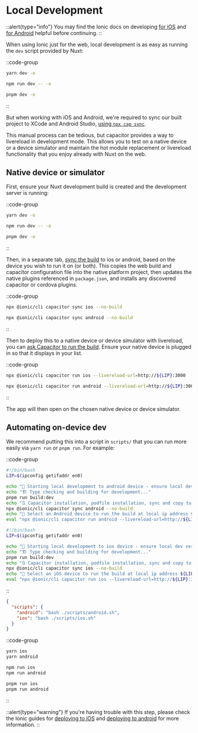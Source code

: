 # Local Development

::alert{type="info"}
You may find the Ionic docs on developing [for iOS](https://ionicframework.com/docs/developing/ios) and [for Android](https://ionicframework.com/docs/developing/android) helpful before continuing.
::

When using Ionic just for the web, local development is as easy as running the `dev` script provided by Nuxt:

::code-group

```bash [yarn]
yarn dev -o
```

```bash [npm]
npm run dev -- -o
```

```bash [pnpm]
pnpm dev -o
```

::


But when working with iOS and Android, we're required to sync our built project to XCode and Android Studio, [using `npx cap sync`](https://capacitorjs.com/docs/cli/commands/sync). 

This manual process can be tedious, but capacitor provides a way to livereload in development mode. This allows you to test on a native device or a device simulator and maintain the hot module replacement or livereload functionality that you enjoy already with Nuxt on the web.

## Native device or simulator

First, ensure your Nuxt development build is created and the development server is running:

::code-group

```bash [yarn]
yarn dev -o
```

```bash [npm]
npm run dev -- -o
```

```bash [pnpm]
pnpm dev -o
```

::

Then, in a separate tab, [sync the build](https://ionicframework.com/docs/cli/commands/capacitor-sync) to ios or android, based on the device you wish to run it on (or both). This copies the web build and capacitor configuration file into the native platform project, then updates the native plugins referenced in `package.json`, and installs any discovered capacitor or cordova plugins.

::code-group

```bash [ios]
npx @ionic/cli capacitor sync ios --no-build
```

```bash [android]
npx @ionic/cli capacitor sync android --no-build
```

::

Then to deploy this to a native device or device simulator with livereload, you can [ask Capacitor to run the build](https://ionicframework.com/docs/cli/commands/capacitor-run). Ensure your native device is plugged in so that it displays in your list.

::code-group

```bash [ios]
npx @ionic/cli capacitor run ios --livereload-url=http://${LIP}:3000  --external --mode development
```

```bash [android]
npx @ionic/cli capacitor run android --livereload-url=http://${LIP}:3000  --external --mode development
```

::

The app will then open on the chosen native device or device simulator. 

## Automating on-device dev

We recommend putting this into a script in `scripts/` that you can run more easily via `yarn run` or `pnpm run`. For example:

::code-group

```bash [scripts/android.sh]
#!/bin/bash
LIP=$(ipconfig getifaddr en0)

echo "🍦 Starting local development to android device - ensure local dev server is running already"
echo "🏗️ Type checking and building for development..."
pnpm run build:dev
echo "🔃 Capacitor installation, podfile installation, sync and copy to app distribution folders..."
npx @ionic/cli capacitor sync android --no-build
echo "🏃 Select an Android device to run the build at local ip address ${LIP} on..."
eval "npx @ionic/cli capacitor run android --livereload-url=http://${LIP}:3000  --external --mode development"
```

```bash [scripts/ios.sh]
#!/bin/bash
LIP=$(ipconfig getifaddr en0)

echo "🍦 Starting local development to ios device - ensure local dev server is running already"
echo "🏗️ Type checking and building for development..."
pnpm run build:dev
echo "🔃 Capacitor installation, podfile installation, sync and copy to app distribution folders..."
npx @ionic/cli capacitor sync ios --no-build
echo "🏃 Select an iOS device to run the build at local ip address ${LIP} on..."
eval "npx @ionic/cli capacitor run ios --livereload-url=http://${LIP}:3000  --external --mode development"
```

::

```json [package.json]
{
  "scripts": {
    "android": "bash ./scripts/android.sh",
    "ios": "bash ./scripts/ios.sh"
  }
}
```

::code-group

```bash [yarn]
yarn ios
yarn android
```

```bash [npm]
npm run ios
npm run android
```

```bash [pnpm]
pnpm run ios
pnpm run android
```

::


::alert{type="warning"}
If you're having trouble with this step, please check the Ionic guides for [deploying to iOS](https://ionicframework.com/docs/developing/ios) and [deploying to android](https://ionicframework.com/docs/developing/android) for more information.
::
